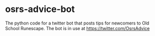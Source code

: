 # osrs-advice-bot
The python code for a twitter bot that posts tips for newcomers to Old School Runescape. The bot is in use at https://twitter.com/OsrsAdvice
